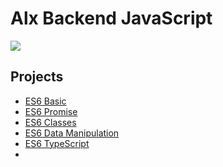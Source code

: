 # Alx Backend JavaScript

![](https://dpbnri2zg3lc2.cloudfront.net/en/wp-content/uploads/2022/01/Nodejs_opens_up_the_backend_to_javascript.jpg)

## Projects

- [ES6 Basic](./0x01-ES6_Basic)
- [ES6 Promise](./0x01-ES6_promise)
- [ES6 Classes](./0x01-ES6_classes)
- [ES6 Data Manipulation](./0x01-ES6_data_manipulation)
- [ES6 TypeScript](./0x04-TypeScript)
- 
